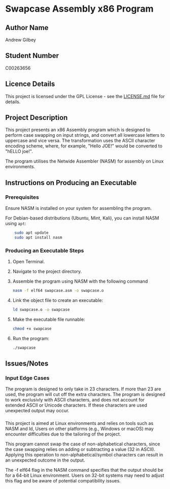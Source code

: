 # Swapcase Assembly x86 Program

## Author Name

Andrew Gilbey

## Student Number

C00263656

## Licence Details

This project is licensed under the GPL License - see the [LICENSE.md](LICENSE) file for details.

## Project Description

This project presents an x86 Assembly program which is designed to perform case swapping on input strings, and convert all lowercase letters to uppercase and vice versa. The transformation uses the ASCII character encoding scheme, where, for example, "Hello JOE!" would be converted to "hELLO joe!".

The program utilises the Netwide Assembler (NASM) for assembly on Linux environments. 

## Instructions on Producing an Executable

### Prerequisites

Ensure NASM is installed on your system for assembling the program. 

For Debian-based distributions (Ubuntu, Mint, Kali),  you can install NASM using `apt`:

```bash
    sudo apt update
    sudo apt install nasm
```

### Producing an Executable Steps

1. Open Terminal.
2. Navigate to the project directory.
3. Assemble the program using NASM with the following command 

    ```bash
    nasm -f elf64 swapcase.asm -o swapcase.o
    ```

4. Link the object file to create an executable:

    ```bash
    ld swapcase.o -o swapcase
    ```

5. Make the executable file runnable:

    ```bash
    chmod +x swapcase
    ```

6. Run the program:

    ```bash
    ./swapcase
    ```

## Issues/Notes

### Input Edge Cases
The program is designed to only take in 23 characters. If more than 23 are used, the program will cut off the extra characters.
The program is designed to work exclusivly with ASCII characters, and does not account for extended ASCII or Unicode characters. If these characters are used unexpected output may occur.

###

This project is aimed at Linux environments and relies on tools such as NASM and ld, Users on other platforms (e.g., Windows or macOS) may encounter difficulties due to the tailoring of the project.

This program cannot swap the case of non-alphabetical characters, since the case swapping relies on adding or subtracting a value (32 in ASCII). Applying this operation to non-alphabetical/symbol characters can result in an unexpected outcome in the output.

The -f elf64 flag in the NASM command specifies that the output should be for a 64-bit Linux environment. Users on 32-bit systems may need to adjust this flag and be aware of potential compatibility issues.
